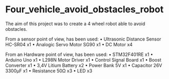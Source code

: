 # Four_vehicle_avoid_obstacles_robot

The aim of this project was to create a 4 wheel robot able to avoid obstacles.

From a sensor point of view, has been used:
• Ultrasonic Distance Sensor HC-SR04  x1
• Analogic Servo Motor SG90           x1
• DC Motor                            x4

From an Hardware point of view, has been used:
• STM32F401RE            x1
• Arduino Uno            x1
• L298N Motor Driver     x1
• Control Signal Board   x1
• Boost Converter        x1
• 3,4V Litium Battery    x2
• Power Bank 5V          x1
• Capacitor 26V 3300μF   x1
• Resistance 50Ω         x3
• LED                    x3
